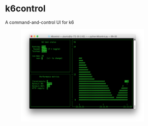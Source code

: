 # k6control
A command-and-control UI for k6

<p align="center"><img src="k6control.png" alt="mctimer" width="400" height="300"></p>
